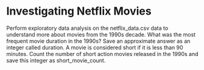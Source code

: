# Investigating Netflix Movies
Perform exploratory data analysis on the netflix_data.csv data to understand more about movies from the 1990s decade.
What was the most frequent movie duration in the 1990s? Save an approximate answer as an integer called duration.
A movie is considered short if it is less than 90 minutes. Count the number of short action movies released in the 1990s and save this integer as short_movie_count.
